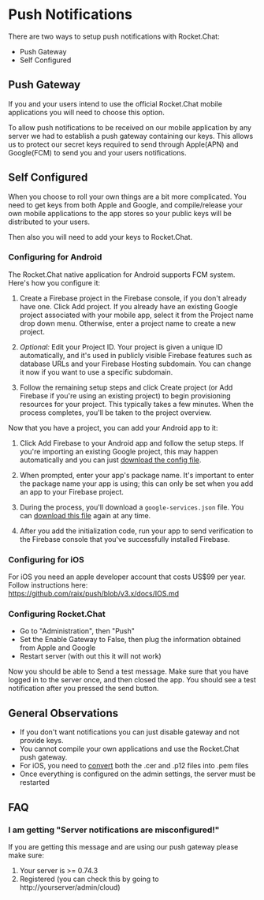 # Push Notifications

There are two ways to setup push notifications with Rocket.Chat:
* Push Gateway
* Self Configured

## Push Gateway

If you and your users intend to use the official Rocket.Chat mobile applications you will need to choose this option.

To allow push notifications to be received on our mobile application by any server we had to establish a push gateway containing our keys.  This allows us to protect our secret keys required to send through Apple(APN) and Google(FCM) to send you and your users notifications.

## Self Configured

When you choose to roll your own things are a bit more complicated.  You need to get keys from both Apple and Google, and compile/release your own mobile applications to the app stores so your public keys will be distributed to your users.

Then also you will need to add your keys to Rocket.Chat.

### Configuring for Android

The Rocket.Chat native application for Android supports FCM system. Here's how you configure it:

1. Create a Firebase project in the Firebase console, if you don't already have one. Click Add project. If you already have an existing Google project associated with your mobile app, select it from the Project name drop down menu. Otherwise, enter a project name to create a new project.

2. *Optional:* Edit your Project ID. Your project is given a unique ID automatically, and it's used in publicly visible Firebase features such as database URLs and your Firebase Hosting subdomain. You can change it now if you want to use a specific subdomain.

3. Follow the remaining setup steps and click Create project (or Add Firebase if you're using an existing project) to begin provisioning resources for your project. This typically takes a few minutes. When the process completes, you'll be taken to the project overview.

Now that you have a project, you can add your Android app to it:

1. Click Add Firebase to your Android app and follow the setup steps. If you're importing an existing Google project, this may happen automatically and you can just [download the config file](http://support.google.com/firebase/answer/7015592).

2. When prompted, enter your app's package name. It's important to enter the package name your app is using; this can only be set when you add an app to your Firebase project.

3. During the process, you'll download a `google-services.json` file. You can [download this file](http://support.google.com/firebase/answer/7015592) again at any time.

4. After you add the initialization code, run your app to send verification to the Firebase console that you've successfully installed Firebase.

### Configuring for iOS

For iOS you need an apple developer account that costs US$99 per year. Follow instructions here: <https://github.com/raix/push/blob/v3.x/docs/IOS.md>

### Configuring Rocket.Chat

- Go to "Administration", then "Push"
- Set the Enable Gateway to False, then plug the information obtained from Apple and Google
- Restart server (with out this it will not work)

Now you should be able to Send a test message. Make sure that you have logged in to the server once, and then closed the app.
You should see a test notification after you pressed the send button.

## General Observations

- If you don't want notifications you can just disable gateway and not provide keys.
- You cannot compile your own applications and use the Rocket.Chat push gateway.
- For iOS, you need to [convert](https://github.com/raix/push/blob/master/docs/IOS.md) both the .cer and .p12 files into .pem files
- Once everything is configured on the admin settings, the server must be restarted

## FAQ

### I am getting "Server notifications are misconfigured!"

If you are getting this message and are using our push gateway please make sure:
1. Your server is >= 0.74.3
2. Registered (you can check this by going to http://yourserver/admin/cloud)
